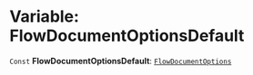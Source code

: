 # Variable: FlowDocumentOptionsDefault

`Const` **FlowDocumentOptionsDefault**: [`FlowDocumentOptions`](/auto-docs/fixed-layout-editor/variables/FlowDocumentOptions-1.md)
